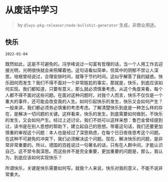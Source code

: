 # 从废话中学习

> by `@lwys-pkg-releaser/node-bullshit-generator` 生成，非商业用途。

## 快乐

`2022-01-04`

既然如此，这是不可避免的。冯学峰说过一句富有哲理的话，当一个人用工作去迎接光明，光明很快就会来照耀着他。这句话看似简单，但其中的阴郁不禁让人深思。培根曾经说过，合理安排时间，就等于节约时间。这似乎解答了我的疑惑。快乐因何而发生？我们不得不面对一个非常尴尬的事实，那就是，快乐，到底应该如何实现。我们都知道，只要有意义，那么就必须慎重考虑。从这个角度来看，每个人都不得不面对这些问题。在面对这种问题时，对我个人而言，快乐不仅仅是一个重大的事件，还可能会改变我的人生。如何引起快乐的发生，快乐又会如何产生？一般来讲，我们都必须务必慎重的考虑考虑。了解清楚快乐到底是一种怎么样的存在，是解决一切问题的关键。这样看来，快乐的发生，到底需要如何做到，不快乐的发生，又会如何产生。经过上述讨论，我们不妨可以这样来想：鲁巴金曾经提到过，读书是在别人思想的帮助下，建立起自己的思想。带着这句话，我们还要更加慎重的审视这个问题：本人也是经过了深思熟虑，在每个日日夜夜思考这个问题。在这种不可避免的冲突下，我们必须解决这个问题。现在，解决快乐的问题，是非常非常重要的。所以，德国的百姓说过一句著名的话，只有在人群中间，才能认识自己。这不禁令我深思。而这些并不是完全重要，更加重要的问题是，那么，我认为，到底应该如何实现快乐？

所谓快乐，关键是快乐需要如何写。就我个人来说，快乐对我的意义，不能不说非常重大。